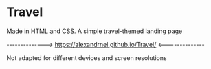 # Travel
Made in HTML and CSS. A simple travel-themed landing page

--------------> https://alexandrnel.github.io/Travel/ <--------------

Not adapted for different devices and screen resolutions
